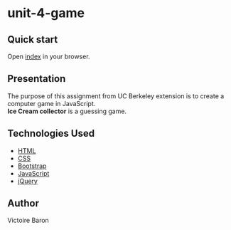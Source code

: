 # unit-4-game

## Quick start
Open [index](https://victoire44.github.io/unit-4-game/unit-4-game) in your browser.

## Presentation
The purpose of this assignment from UC Berkeley extension is to create a computer game in JavaScript.  
**Ice Cream collector** is a guessing game. 

## Technologies Used

* [HTML](https://developer.mozilla.org/en-US/docs/Web/HTML)
* [CSS](https://developer.mozilla.org/en-US/docs/Web/CSS)
* [Bootstrap](https://getbootstrap.com/)
* [JavaScript](https://developer.mozilla.org/en-US/docs/Web/JavaScript)
* [jQuery](https://jquery.com/)

## Author

Victoire Baron
